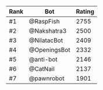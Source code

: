 Rank|Bot|Rating
---|---|---
#1|@RaspFish|2755
#2|@Nakshatra3|2500
#3|@NilatacBot|2409
#4|@OpeningsBot|2332
#5|@anti-bot|2146
#6|@CatNail|2137
#7|@pawnrobot|1901
